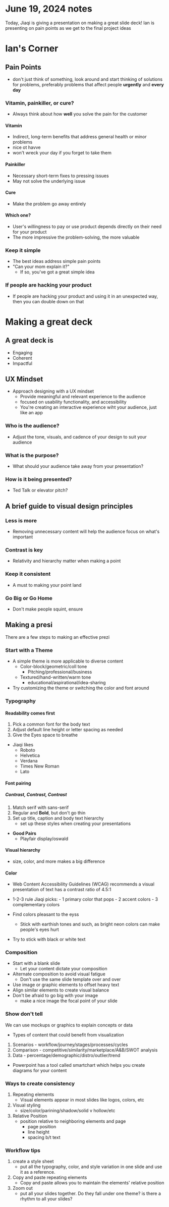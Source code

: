 # June 19, 2024 notes

Today, Jiaqi is giving a presentation on making a great slide deck! Ian is presenting on pain points as we get to the final project ideas

# Ian's Corner

## Pain Points

- don't just think of something, look around and start thinking of solutions for problems, preferably problems that affect people **urgently** and **every day**

### Vitamin, painkiller, or cure?

- Always think about how **well** you solve the pain for the customer

#### Vitamin

- Indirect, long-term benefits that address general health or minor problems
- nice ot havve
- won't wreck your day if you forget to take them

#### Painkiller

- Necessary short-term fixes to pressing issues
- May not solve the underlying issue

#### Cure

- Make the problem go away entirely

#### Which one?

- User's willingness to pay or use product depends directly on their need for your product
- The more impressive the problem-solving, the more valuable

### Keep it simple

- The best ideas address simple pain points
- "Can your mom explain it?"
  - If so, you've got a great simple idea

### If people are hacking your product

- If people are hacking your product and using it in an unexpected way, then you can double down on that

# Making a great deck

## A great deck is

- Engaging
- Coherent
- Impactful

## UX Mindset

- Approach designing with a UX mindset
  - Provide meaningful and relevant experience to the audience
  - focused on usability functionality, and accessibility
  - You're creating an interactive experience wiht your audience, just like an app

### Who is the audience?

- Adjust the tone, visuals, and cadence of your design to suit your audience

### What is the purpose?

- What should your audience take away from your presentation?

### How is it being presented?

- Ted Talk or elevator pitch?

## A brief guide to visual design principles

### Less is more

- Removing unnecessary content will help the audience focus on what's important

### Contrast is key

- Relativity and hierarchy matter when making a point

### Keep it consistent

- A must to making your point land

### Go Big or Go Home

- Don't make people squint, ensure

## Making a presi

There are a few steps to making an effective prezi

### Start with a Theme

- A simple theme is more applicable to diverse content
  - Color-block/geometric/coll tone
    - Pitching/professional/business
  - Textured/hand-written/warm tone
    - educational/aspirational/idea-sharing
- Try customizing the theme or switching the color and font around

### Typography

#### Readability comes first

1. Pick a common font for the body text
2. Adjust default line height or letter spacing as needed
3. Give the Eyes space to breathe

- Jiaqi likes
  - Roboto
  - Helvetica
  - Verdana
  - Times New Roman
  - Lato

#### Font pairing

##### Contrast, Contrast, Contrast

1. Match serif with sans-serif
2. Regular and **Bold**, but don't go thin
3. Set up title, caption and body text hierarchy
   - set up these styles when creating your presentations

- **Good Pairs**
  - Playfair display/oswald

#### Visual hierarchy

- size, color, and more makes a big difference

#### Color

- Web Content Accessibility Guidelines (WCAG) recommends a visual presentation of text has a contrast ratio of 4.5:1

- 1-2-3 rule
  Jiaqi picks: - 1 primary color that pops - 2 accent colors - 3 complementary colors
- Find colors pleasant to the eyss
  - Stick with earthish tones and such, as bright neon colors can make people's eyes hurt
- Try to stick with black or white text

### Composition

- Start with a blank slide
  - Let your content dictate your composition
- Alternate composition to avoid visual fatigue
  - Don't use the same slide template over and over
- Use image or graphic elements to offset heavy text
- Align similar elements to create visual balance
- Don't be afraid to go big with your image
  - make a nice image the focal point of your slide

### Show don't tell

We can use mockups or graphics to explain concepts or data

- Types of content that could benefit from visualization

1. Scenarios - workflow/journey/stages/processes/cycles
2. Comparison - competitive/similarity/marketplace/A&B/SWOT analysis
3. Data - percentage/demographic/distro/outlier/trend

- Powerpoint has a tool called smartchart which helps you create diagrams for your content

### Ways to create consistency

1. Repeating elements
   - Visual elements appear in most slides like logos, colors, etc
2. Visual styling
   - size/color/parining/shadow/solid v hollow/etc
3. Relative Position
   - position relative to neighboring elements and page
     - page position
     - line height
     - spacing b/t text

### Workflow tips

1. create a style sheet
   - put all the typography, color, and style variation in one slide and use it as a reference.
2. Copy and paste repeating elements
   - Copy and paste allows you to maintain the elements' relative position
3. Zoom out
   - put all your slides together. Do they fall under one theme? is there a rhythm to all your slides?
